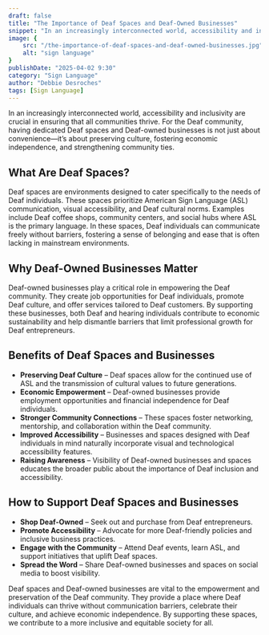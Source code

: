```yaml
---
draft: false
title: "The Importance of Deaf Spaces and Deaf-Owned Businesses"
snippet: "In an increasingly interconnected world, accessibility and inclusivity are crucial in ensuring that all communities thrive. For the Deaf community, having dedicated Deaf spaces and Deaf-owned businesses is not just about convenience—it’s about preserving culture, fostering economic independence, and strengthening community ties."
image: {
    src: "/the-importance-of-deaf-spaces-and-deaf-owned-businesses.jpg",
    alt: "sign language"
}
publishDate: "2025-04-02 9:30"
category: "Sign Language"
author: "Debbie Desroches"
tags: [Sign Language]
---
```


In an increasingly interconnected world, accessibility and inclusivity are crucial in ensuring that all communities thrive. For the Deaf community, having dedicated Deaf spaces and Deaf-owned businesses is not just about convenience—it’s about preserving culture, fostering economic independence, and strengthening community ties.

## What Are Deaf Spaces?
Deaf spaces are environments designed to cater specifically to the needs of Deaf individuals. These spaces prioritize American Sign Language (ASL) communication, visual accessibility, and Deaf cultural norms. Examples include Deaf coffee shops, community centers, and social hubs where ASL is the primary language. In these spaces, Deaf individuals can communicate freely without barriers, fostering a sense of belonging and ease that is often lacking in mainstream environments.

## Why Deaf-Owned Businesses Matter
Deaf-owned businesses play a critical role in empowering the Deaf community. They create job opportunities for Deaf individuals, promote Deaf culture, and offer services tailored to Deaf customers. By supporting these businesses, both Deaf and hearing individuals contribute to economic sustainability and help dismantle barriers that limit professional growth for Deaf entrepreneurs.

## Benefits of Deaf Spaces and Businesses
- **Preserving Deaf Culture** – Deaf spaces allow for the continued use of ASL and the transmission of cultural values to future generations.
- **Economic Empowerment** – Deaf-owned businesses provide employment opportunities and financial independence for Deaf individuals.
- **Stronger Community Connections** – These spaces foster networking, mentorship, and collaboration within the Deaf community.
- **Improved Accessibility** – Businesses and spaces designed with Deaf individuals in mind naturally incorporate visual and technological accessibility features.
- **Raising Awareness** – Visibility of Deaf-owned businesses and spaces educates the broader public about the importance of Deaf inclusion and accessibility.

## How to Support Deaf Spaces and Businesses
- **Shop Deaf-Owned** – Seek out and purchase from Deaf entrepreneurs.
- **Promote Accessibility** – Advocate for more Deaf-friendly policies and inclusive business practices.
- **Engage with the Community** – Attend Deaf events, learn ASL, and support initiatives that uplift Deaf spaces.
- **Spread the Word** – Share Deaf-owned businesses and spaces on social media to boost visibility.

Deaf spaces and Deaf-owned businesses are vital to the empowerment and preservation of the Deaf community. They provide a place where Deaf individuals can thrive without communication barriers, celebrate their culture, and achieve economic independence. By supporting these spaces, we contribute to a more inclusive and equitable society for all.